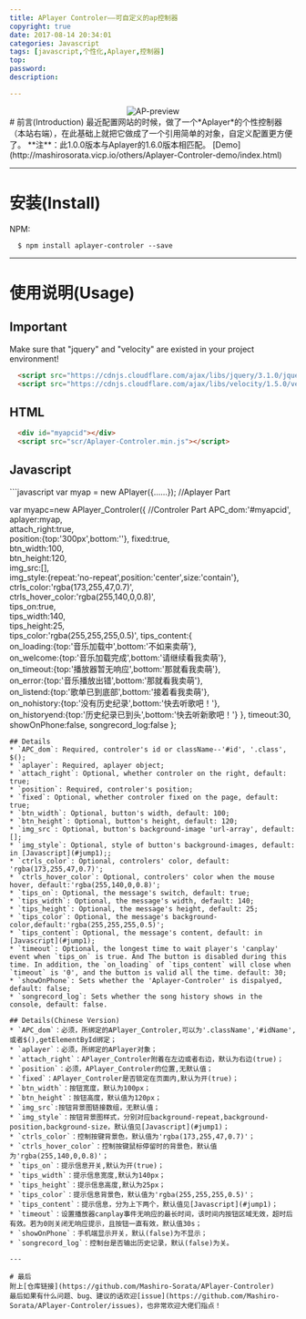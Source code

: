 ```yaml
---
title: APlayer Controler——可自定义的ap控制器
copyright: true
date: 2017-08-14 20:34:01
categories: Javascript
tags: [javascript,个性化,Aplayer,控制器]
top:
password:
description:

---
```

<div align="center"><img alt="AP-preview" src="http://oty1v077k.bkt.clouddn.com/apctrler-instruction.png"></div>
# 前言(Introduction)
最近配置网站的时候，做了一个*Aplayer*的个性控制器（本站右端），在此基础上就把它做成了一个引用简单的对象，自定义配置更方便了。
**注**：此1.0.0版本与Aplayer的1.6.0版本相匹配。
[Demo](http://mashirosorata.vicp.io/others/Aplayer-Controler-demo/index.html)
<!-- more -->

---

# 安装(Install)
NPM:
```git
  $ npm install aplayer-controler --save
```

---

# 使用说明(Usage)
## Important
  Make sure that "jquery" and "velocity" are existed in your project environment!
  ```html
    <script src="https://cdnjs.cloudflare.com/ajax/libs/jquery/3.1.0/jquery.min.js"></script>
    <script src="https://cdnjs.cloudflare.com/ajax/libs/velocity/1.5.0/velocity.min.js"></script>
  ```
## HTML
  ```html
    <div id="myapcid"></div>
    <script src="scr/Aplayer-Controler.min.js"></script>
  ```
<h2 id="jump1">Javascript</h2>
  ```javascript
  var myap = new APlayer({......});  //Aplayer Part

  var myapc=new APlayer_Controler({  //Controler Part
        APC_dom:'#myapcid',														
        aplayer:myap,														
        attach_right:true,													
        position:{top:'300px',bottom:''},
        fixed:true,															
        btn_width:100,														
        btn_height:120,														
        img_src:[],															
        img_style:{repeat:'no-repeat',position:'center',size:'contain'},
        ctrls_color:'rgba(173,255,47,0.7)',			
        ctrls_hover_color:'rgba(255,140,0,0.8)',		
        tips_on:true,														
        tips_width:140,														
        tips_height:25,														
        tips_color:'rgba(255,255,255,0.5)',
        tips_content:{														
            on_loading:{top:'音乐加载中',bottom:'不如来卖萌'},			
            on_welcome:{top:'音乐加载完成',bottom:'请继续看我卖萌'},		
            on_timeout:{top:'播放器暂无响应',bottom:'那就看我卖萌'},		
            on_error:{top:'音乐播放出错',bottom:'那就看我卖萌'},			
            on_listend:{top:'歌单已到底部',bottom:'接着看我卖萌'},		
            on_nohistory:{top:'没有历史纪录',bottom:'快去听歌吧！'},		
            on_historyend:{top:'历史纪录已到头',bottom:'快去听新歌吧！'}
          },
        timeout:30,
        showOnPhone:false,
        songrecord_log:false
  };
  ```
## Details
  * `APC_dom`: Required, controler's id or className--'#id', '.class', $();
  * `aplayer`: Required, aplayer object;
  * `attach_right`: Optional, whether controler on the right, default: true;
  * `position`: Required, controler's position;
  * `fixed`: Optional, whether controler fixed on the page, default: true;
  * `btn_width`: Optional, button's width, default: 100;
  * `btn_height`: Optional, button's height, default: 120;
  * `img_src`: Optional, button's background-image 'url-array', default: [];
  * `img_style`: Optional, style of button's background-images, default: in [Javascript](#jump1);;
  * `ctrls_color`: Optional, controlers' color, default: 'rgba(173,255,47,0.7)';
  * `ctrls_hover_color`: Optional, controlers' color when the mouse hover, default:'rgba(255,140,0,0.8)';
  * `tips_on`: Optional, the message's switch, default: true;
  * `tips_width`: Optional, the message's width, default: 140;
  * `tips_height`: Optional, the message's height, default: 25;
  * `tips_color`: Optional, the message's background-color,default:'rgba(255,255,255,0.5)';
  * `tips_content`: Optional, the message's content, default: in [Javascript](#jump1);
  * `timeout`: Optional, the longest time to wait player's 'canplay' event when `tips_on` is true. And The button is disabled during this time. In addition, the `on_loading` of `tips_content` will close when `timeout` is '0', and the button is valid all the time. default: 30;
  * `showOnPhone`: Sets whether the 'Aplayer-Controler' is dispalyed, default: false;
  * `songrecord_log`: Sets whether the song history shows in the console, default: false.

## Details(Chinese Version)
  * `APC_dom`：必须，所绑定的APlayer_Controler,可以为'.className','#idName',或者$(),getElementById绑定；
  * `aplayer`：必须，所绑定的APlayer对象；
  * `attach_right`：APlayer_Controler附着在左边或者右边，默认为右边(true)；
  * `position`：必须，APlayer_Controler的位置,无默认值；
  * `fixed`：APlayer_Controler是否锁定在页面内,默认为开(true)；
  * `btn_width`：按钮宽度，默认为100px；
  * `btn_height`：按钮高度，默认值为120px；
  * `img_src`:按钮背景图链接数组，无默认值；
  * `img_style`：按钮背景图样式，分别对应background-repeat,background-position,background-size，默认值见[Javascript](#jump1)；
  * `ctrls_color`：控制按键背景色，默认值为'rgba(173,255,47,0.7)'；
  * `ctrls_hover_color`：控制按键鼠标停留时的背景色，默认值为'rgba(255,140,0,0.8)'；
  * `tips_on`：提示信息开关,默认为开(true)；
  * `tips_width`：提示信息宽度,默认为140px；
  * `tips_height`：提示信息高度,默认为25px；
  * `tips_color`：提示信息背景色，默认值为'rgba(255,255,255,0.5)'；
  * `tips_content`：提示信息，分为上下两个，默认值见[Javascript](#jump1)；
  * `timeout`：设置播放器canplay事件无响应的最长时间，该时间内按钮区域无效，超时后有效。若为0则关闭无响应提示，且按钮一直有效，默认值30s；
  * `showOnPhone`：手机端显示开关，默认(false)为不显示；
  * `songrecord_log`：控制台是否输出历史记录，默认(false)为关。

---

# 最后
附上[仓库链接](https://github.com/Mashiro-Sorata/APlayer-Controler)
最后如果有什么问题、bug、建议的话欢迎[issue](https://github.com/Mashiro-Sorata/APlayer-Controler/issues)，也非常欢迎大佬们指点！
